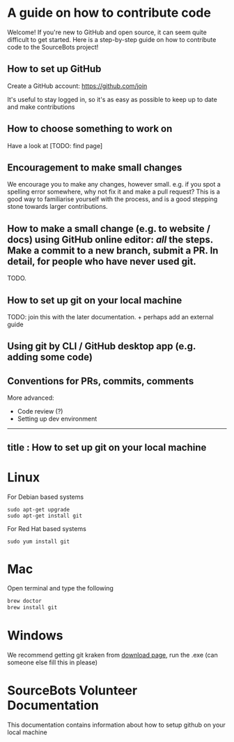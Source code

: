 # A guide on how to contribute code

Welcome! If you're new to GitHub and open source, it can seem quite difficult to get started.
Here is a step-by-step guide on how to contribute code to the SourceBots project!

## How to set up GitHub
Create a GitHub account: https://github.com/join

It's useful to stay logged in, so it's as easy as possible to keep up to date and make contributions

## How to choose something to work on
Have a look at [TODO: find page]

## Encouragement to make small changes
We encourage you to make any changes, however small. e.g. if you spot a spelling error somewhere, why not fix it and make a pull request? This is a good way to familiarise yourself with the process, and is a good stepping stone towards larger contributions.

## How to make a small change (e.g. to website / docs) using GitHub online editor: *all* the steps. Make a commit to a new branch, submit a PR. In detail, for people who have never used git.
TODO.

## How to set up git on your local machine
TODO: join this with the later documentation. + perhaps add an external guide

## Using git by CLI / GitHub desktop app (e.g. adding some code)
## Conventions for PRs, commits, comments

More advanced:
* Code review (?)
* Setting up dev environment

---
title : How to set up git on your local machine
---

# Linux
For Debian based systems

```sudo apt-get update
sudo apt-get upgrade
sudo apt-get install git
```

For Red Hat based systems

```sudo yum upgrade
sudo yum install git
```


# Mac
Open terminal and type the following 
```ruby -e "$(curl -fsSL https://raw.githubusercontent.com/Homebrew/install/master/install)"
brew doctor
brew install git
```


# Windows 
We recommend getting git kraken from [download page](https://www.gitkraken.com/), run the 
.exe (can someone else fill this in please)


# SourceBots Volunteer Documentation
This documentation contains information about how to setup github on your local machine 
